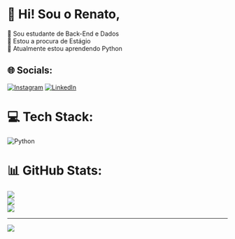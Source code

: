 # 💫 Hi! Sou o Renato,
🔭 Sou estudante de Back-End e Dados<br>👯 Estou a procura de Estágio<br>🌱 Atualmente estou aprendendo Python


## 🌐 Socials:
[![Instagram](https://img.shields.io/badge/Instagram-%23E4405F.svg?logo=Instagram&logoColor=white)](https://instagram.com/https://www.instagram.com/_renatoomoreira/) [![LinkedIn](https://img.shields.io/badge/LinkedIn-%230077B5.svg?logo=linkedin&logoColor=white)](https://linkedin.com/in/https://www.linkedin.com/in/renato-moreira-7a0649168/) 

# 💻 Tech Stack:
![Python](https://img.shields.io/badge/python-3670A0?style=for-the-badge&logo=python&logoColor=ffdd54)
# 📊 GitHub Stats:
![](https://github-readme-stats.vercel.app/api?username=indianorenato&theme=vision-friendly-dark&hide_border=true&include_all_commits=false&count_private=false)<br/>
![](https://github-readme-streak-stats.herokuapp.com/?user=indianorenato&theme=vision-friendly-dark&hide_border=true)<br/>
![](https://github-readme-stats.vercel.app/api/top-langs/?username=indianorenato&theme=vision-friendly-dark&hide_border=true&include_all_commits=false&count_private=false&layout=compact)

---
[![](https://visitcount.itsvg.in/api?id=indianorenato&icon=0&color=0)](https://visitcount.itsvg.in)

<!-- Proudly created with GPRM ( https://gprm.itsvg.in ) -->
